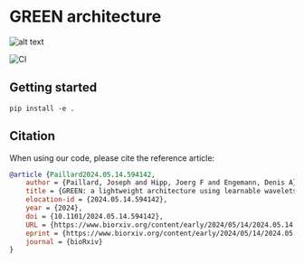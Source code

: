 
# GREEN architecture
![alt text](assets/concept_figure.png)

![CI](https://github.com/Roche/neuro-green/blob/main/.github/workflows/lint_and_test.yaml/badge.svg)

## Getting started 

```
pip install -e .
```
## Citation
When using our code, please cite the reference article:

``` bibtex
@article {Paillard2024.05.14.594142,
	author = {Paillard, Joseph and Hipp, Joerg F and Engemann, Denis A},
	title = {GREEN: a lightweight architecture using learnable wavelets and Riemannian geometry for biomarker exploration},
	elocation-id = {2024.05.14.594142},
	year = {2024},
	doi = {10.1101/2024.05.14.594142},
	URL = {https://www.biorxiv.org/content/early/2024/05/14/2024.05.14.594142},
	eprint = {https://www.biorxiv.org/content/early/2024/05/14/2024.05.14.594142.full.pdf},
	journal = {bioRxiv}
}
```